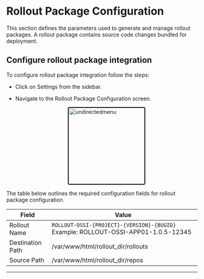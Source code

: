# Rollout Package Configuration

This section defines the parameters used to generate and manage rollout packages. A rollout package contains source code changes bundled for deployment.

## Configure rollout package integration

To configure rollout package integration follow the steps:
 
- Click on Settings from the sidebar.
- Navigate to the Rollout Package Configuration screen.

    <div style="text-align: left;">
      <img src="./assets/rollout.png"
       alt="undirectedmenu"
       style="height: 200px; margin: auto; display: block; cursor: zoom-in;
              border: 2px solid #000000; border-radius: 4px;"
       onclick="this.style.height='400px'; this.style.cursor='zoom-out';"
       ondblclick="this.style.height='200px'; this.style.cursor='zoom-in';">
      </div>

The table below outlines the required configuration fields for rollout package configuration.

| Field                     | Value                                                                                          |
|---------------------------|------------------------------------------------------------------------------------------------------|
| Rollout Name          | `ROLLOUT-OSSI-{PROJECT}-{VERSION}-{BUGID}` Example:  ROLLOUT-OSSI-APP01-1.0.5-12345   |
| Destination Path | /var/www/html/rollout_dir/rollouts                                        |
| Source Path      | /var/www/html/rollout_dir/repos  |


---
<br>